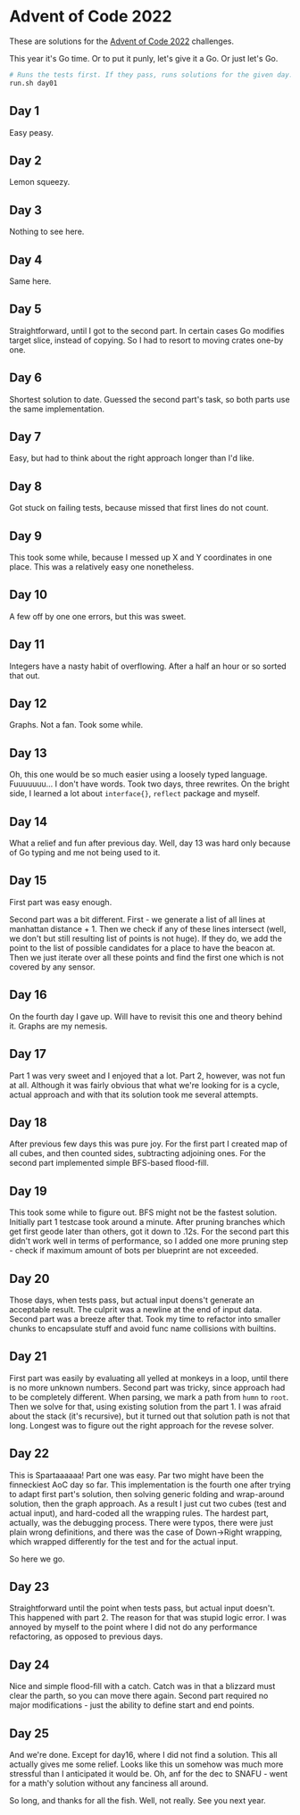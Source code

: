 # Advent of Code 2022

These are solutions for the [Advent of Code 2022](https://adventofcode.com/2022) challenges.

This year it's Go time. Or to put it punly, let's give it a Go. Or just let's Go.

```bash
# Runs the tests first. If they pass, runs solutions for the given day.
run.sh day01
```

## Day 1

Easy peasy.

## Day 2

Lemon squeezy.

## Day 3

Nothing to see here.

## Day 4

Same here.

## Day 5

Straightforward, until I got to the second part. In certain cases Go modifies target slice, instead of copying. So I had
to resort to moving crates one-by one.

## Day 6

Shortest solution to date. Guessed the second part's task, so both parts use the same implementation.

## Day 7

Easy, but had to think about the right approach longer than I'd like.

## Day 8

Got stuck on failing tests, because missed that first lines do not count.

## Day 9

This took some while, because I messed up X and Y coordinates in one place. This was a relatively easy one nonetheless.

## Day 10

A few off by one one errors, but this was sweet.

## Day 11

Integers have a nasty habit of overflowing. After a half an hour or so sorted that out.

## Day 12

Graphs. Not a fan. Took some while.

## Day 13

Oh, this one would be so much easier using a loosely typed language. Fuuuuuuu... I don't have words. Took two days,
three
rewrites. On the bright side, I learned a lot about `interface{}`, `reflect` package and myself.

## Day 14

What a relief and fun after previous day. Well, day 13 was hard only because of Go typing and me not being used to it.

## Day 15

First part was easy enough.

Second part was a bit different. First - we generate a list of all lines at manhattan distance + 1. Then we check if any
of these lines intersect (well, we don't but still resulting list of points is not huge). If they do, we add the point
to the list of possible candidates for a place to have the beacon at. Then we just iterate over all these points and
find the first one which is not covered by any sensor.

## Day 16

On the fourth day I gave up. Will have to revisit this one and theory behind it. Graphs are my nemesis.

## Day 17

Part 1 was very sweet and I enjoyed that a lot. Part 2, however, was not fun at all. Although it was fairly obvious that
what we're looking for is a cycle, actual approach and with that its solution took me several attempts.

## Day 18

After previous few days this was pure joy. For the first part I created map of all cubes, and then counted sides,
subtracting adjoining ones. For the second part implemented simple BFS-based flood-fill.

## Day 19

This took some while to figure out. BFS might not be the fastest solution. Initially part 1 testcase took around a
minute. After pruning branches which get first geode later than others, got it down to .12s. For the second part this
didn't work well in terms of performance, so I added one more pruning step - check if maximum amount of bots per
blueprint are not exceeded.

## Day 20

Those days, when tests pass, but actual input doens't generate an acceptable result. The culprit was a newline at the
end of input data. Second part was a breeze after that. Took my time to refactor into smaller chunks to encapsulate
stuff and avoid func name collisions with builtins.

## Day 21

First part was easily by evaluating all yelled at monkeys in a loop, until there is no more unknown numbers. Second part
was tricky, since approach had to be completely different. When parsing, we mark a path from `humn` to `root`. Then we
solve for that, using existing solution from the part 1. I was afraid about the stack (it's recursive), but it turned
out that solution path is not that long. Longest was to figure out the right approach for the revese solver.

## Day 22

This is Spartaaaaaa! Part one was easy. Par two might have been the finneckiest AoC day so far. This implementation
is the fourth one after trying to adapt first part's solution, then solving generic folding and wrap-around solution,
then the graph approach. As a result I just cut two cubes (test and actual input), and hard-coded all the wrapping
rules. The hardest part, actually, was the debugging process. There were typos, there were just plain wrong definitions,
and there was the case of Down->Right wrapping, which wrapped differently for the test and for the actual input.

So here we go.

## Day 23

Straightforward until the point when tests pass, but actual input doesn't. This happened with part 2. The reason for
that was stupid logic error. I was annoyed by myself to the point where I did not do any performance refactoring, as
opposed to previous days.

## Day 24

Nice and simple flood-fill with a catch. Catch was in that a blizzard must clear the parth, so you can move there
again. Second part required no major modifications - just the ability to define start and end points.

## Day 25

And we're done. Except for day16, where I did not find a solution. This all actually gives me some relief. Looks like
this un somehow was much more stressful than I anticipated it would be. Oh, anf for the dec to SNAFU - went for a 
math'y solution without any fanciness all around.

So long, and thanks for all the fish. Well, not really. See you next year.